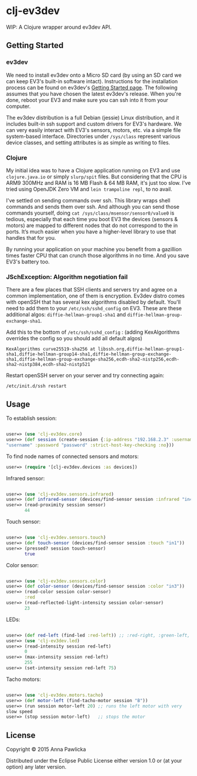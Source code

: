 # clj-ev3dev

WIP: A Clojure wrapper around ev3dev API.

## Getting Started

### ev3dev

We need to install ev3dev onto a Micro SD card (by using an SD card we
can keep EV3's built-in software intact). Instructions for the
installation process can be found on ev3dev's
[Getting Started page](http://www.ev3dev.org/docs/getting-started/). The
following assumes that you have chosen the latest ev3dev's
release. When you're done, reboot your EV3 and make sure you can ssh
into it from your computer.

The ev3dev distribution is a full Debian (jessie) Linux distribution,
and it includes built-in ssh support and custom drivers for EV3's
hardware.
We can very easily interact with EV3's sensors, motors, etc. via a
simple file system-based interface. Directories under `/sys/class`
represent various device classes, and setting attributes is as simple
as writing to files.


### Clojure

My initial idea was to have a Clojure application running on EV3 and use
`clojure.java.io` or simply `slurp/spit` files. But considering that
the CPU is ARM9 300MHz and RAM is 16 MB Flash &
64 MB RAM, it's just too slow. I've tried using OpenJDK Zero VM
and `lein trampoline repl`, to no avail.

I've settled on sending commands over ssh. This library
wraps shell commands and sends them over ssh. And although you
can send those commands yourself, doing `cat
/sys/class/msensor/sensor0/value0` is tedious, especially that each time you boot
EV3 the devices (sensors & motors) are mapped to different nodes that do not
correspond to the in ports. It’s much easier when
you have a higher-level library to use that handles that for you.

By running your application on your machine you benefit from a gazillion
times faster CPU that can crunch those algorithms in no time. And you
save EV3's battery too.

### JSchException: Algorithm negotiation fail

There are a few places that SSH clients and servers try and
agree on a common implementation, one of them is encryption. Ev3dev
distro comes with openSSH that has several kex algorithms disabled by
default. You'll need to add them to your
`/etc/ssh/sshd_config` on EV3. These are these additional algos:
`diffie-hellman-group1-sha1` and
`diffie-hellman-group-exchange-sha1`.

Add this to the bottom of `/etc/ssh/sshd_config` : (adding
KexAlgorithms overrides the config so you should add all default algos)

```
KexAlgorithms curve25519-sha256 at libssh.org,diffie-hellman-group1-sha1,diffie-hellman-group14-sha1,diffie-hellman-group-exchange-sha1,diffie-hellman-group-exchange-sha256,ecdh-sha2-nistp256,ecdh-sha2-nistp384,ecdh-sha2-nistp521
```
Restart openSSH server on your server and try connecting again:

```shell
/etc/init.d/ssh restart
```

## Usage

To establish session:

```clojure

user=> (use 'clj-ev3dev.core)
user=> (def session (create-session {:ip-address "192.168.2.3" :username
"username" :password "password" :strict-host-key-checking :no}))

```

To find node names of connected sensors and motors:

```clojure
user=> (require '[clj-ev3dev.devices :as devices])
```

Infrared sensor:

```clojure

user=> (use 'clj-ev3dev.sensors.infrared)
user=> (def infrared-sensor (devices/find-sensor session :infrared "in4")
user=> (read-proximity session sensor)
       44

```

Touch sensor:

```clojure

user=> (use 'clj-ev3dev.sensors.touch)
user=> (def touch-sensor (devices/find-sensor session :touch "in1"))
user=> (pressed? session touch-sensor)
       true

```

Color sensor:


```clojure

user=> (use 'clj-ev3dev.sensors.color)
user=> (def color-sensor (devices/find-sensor session :color "in3"))
user=> (read-color session color-sensor)
       :red
user=> (read-reflected-light-intensity session color-sensor)
       23
```

LEDs:

```clojure

user=> (def red-left (find-led :red-left)) ;; :red-right, :green-left, :green-right
user=> (use 'clj-ev3dev.led)
user=> (read-intensity session red-left)
       0
user=> (max-intensity session red-left)
       255
user=> (set-intensity session red-left 75)

```

Tacho motors:

```clojure

user=> (use 'clj-ev3dev.motors.tacho)
user=> (def motor-left (find-tacho-motor session "B"))
user=> (run session motor-left 20) ;; runs the left motor with very
slow speed
user=> (stop session motor-left)   ;; stops the motor
```

## License

Copyright © 2015 Anna Pawlicka

Distributed under the Eclipse Public License either version 1.0 or (at
your option) any later version.
